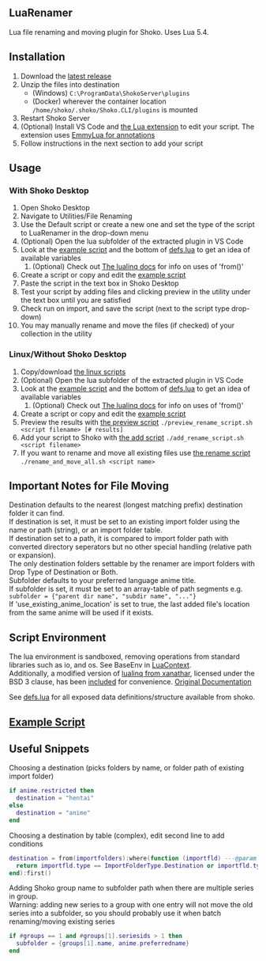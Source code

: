 ## LuaRenamer
Lua file renaming and moving plugin for Shoko. Uses Lua 5.4.

## Installation
1. Download the [latest release](https://github.com/Mik1ll/LuaRenamer/releases/latest)
2. Unzip the files into destination
   * (Windows) `C:\ProgramData\ShokoServer\plugins`
   * (Docker) wherever the container location `/home/shoko/.shoko/Shoko.CLI/plugins` is mounted
3. Restart Shoko Server
4. (Optional) Install VS Code and [the Lua extension](https://marketplace.visualstudio.com/items?itemName=sumneko.lua) to edit your script. The
   extension uses [EmmyLua for annotations](https://github.com/sumneko/lua-language-server/wiki/EmmyLua-Annotations)
5. Follow instructions in the next section to add your script

## Usage
### With Shoko Desktop
1. Open Shoko Desktop
2. Navigate to Utilities/File Renaming
3. Use the Default script or create a new one and set the type of the script to LuaRenamer in the drop-down menu
4. (Optional) Open the lua subfolder of the extracted plugin in VS Code
5. Look at the [example script](./LuaRenamer/lua/example.lua) and the bottom of [defs.lua](./LuaRenamer/lua/defs.lua) to get an idea of available variables
   1. (Optional) Check out [The lualinq docs](./LuaRenamer/lua/LuaLinq.pdf) for info on uses of 'from()'
6. Create a script or copy and edit the [example script](./LuaRenamer/lua/example.lua)
7. Paste the script in the text box in Shoko Desktop
8. Test your script by adding files and clicking preview in the utility under the text box until you are satisfied
9. Check run on import, and save the script (next to the script type drop-down)
10. You may manually rename and move the files (if checked) of your collection in the utility

### Linux/Without Shoko Desktop
1. Copy/download [the linux scripts](./Linux%20Scripts)
2. (Optional) Open the lua subfolder of the extracted plugin in VS Code
3. Look at the [example script](./LuaRenamer/lua/example.lua) and the bottom of [defs.lua](./LuaRenamer/lua/defs.lua) to get an idea of available variables
   1. (Optional) Check out [The lualinq docs](./LuaRenamer/lua/LuaLinq.pdf) for info on uses of 'from()'
4. Create a script or copy and edit the [example script](./LuaRenamer/lua/example.lua)
5. Preview the results with [the preview script](./Linux%20Scripts/preview_rename_script.sh) `./preview_rename_script.sh <script filename> [# results]`
6. Add your script to Shoko with [the add script](./Linux%20Scripts/add_rename_script.sh) `./add_rename_script.sh <script filename>`
7. If you want to rename and move all existing files use [the rename script](./Linux%20Scripts/rename_and_move_all.sh) `./rename_and_move_all.sh <script name>`

## Important Notes for File Moving
Destination defaults to the nearest (longest matching prefix) destination folder it can find.  
If destination is set, it must be set to an existing import folder using the name or path (string), or an import folder table.  
If destination set to a path, it is compared to import folder path with converted directory seperators but no other special handling (relative path or expansion).  
The only destination folders settable by the renamer are import folders with Drop Type of Destination or Both.  
Subfolder defaults to your preferred language anime title.  
If subfolder is set, it must be set to an array-table of path segments e.g. `subfolder = {"parent dir name", "subdir name", "..."}`  
If 'use_existing_anime_location' is set to true, the last added file's location from the same anime will be used if it exists.  

## Script Environment
The lua environment is sandboxed, removing operations from standard libraries such as io, and os. See BaseEnv in [LuaContext](./LuaRenamer/LuaContext.cs).  
Additionally, a modified version of [lualinq from xanathar](https://github.com/xanathar/lualinq), licensed under the BSD 3 clause, has
been [included](./LuaRenamer/lua/lualinq.lua) for convenience. [Original Documentation](./LuaRenamer/lua/LuaLinq.pdf)

See [defs.lua](./LuaRenamer/lua/defs.lua) for all exposed data definitions/structure available from shoko.

## [Example Script](./LuaRenamer/lua/example.lua)

## Useful Snippets
Choosing a destination (picks folders by name, or folder path of existing import folder)
```lua
if anime.restricted then
  destination = "hentai"
else
  destination = "anime"
end
```
Choosing a destination by table (complex), edit second line to add conditions
```lua
destination = from(importfolders):where(function (importfld) ---@param importfld ImportFolder
  return importfld.type == ImportFolderType.Destination or importfld.type == ImportFolderType.Both
end):first()
```
Adding Shoko group name to subfolder path when there are multiple series in group.  
Warning: adding new series to a group with one entry will not move the old series into a subfolder, so you should probably use it when batch renaming/moving existing series
```lua
if #groups == 1 and #groups[1].seriesids > 1 then
  subfolder = {groups[1].name, anime.preferredname}
end
```
